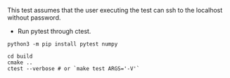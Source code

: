 
This test assumes that the user executing the test can ssh to the
localhost without password.

- Run pytest through ctest.

```console
python3 -m pip install pytest numpy

cd build
cmake ..
ctest --verbose # or `make test ARGS='-V'`
```
